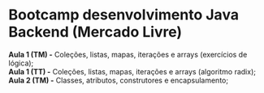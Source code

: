 # Bootcamp desenvolvimento Java Backend (Mercado Livre)

**Aula 1 (TM) -** Coleções, listas, mapas, iterações e arrays (exercícios de lógica);  
**Aula 1 (TT) -** Coleções, listas, mapas, iterações e arrays (algoritmo radix);  
**Aula 2 (TM) -** Classes, atributos, construtores e encapsulamento;  

